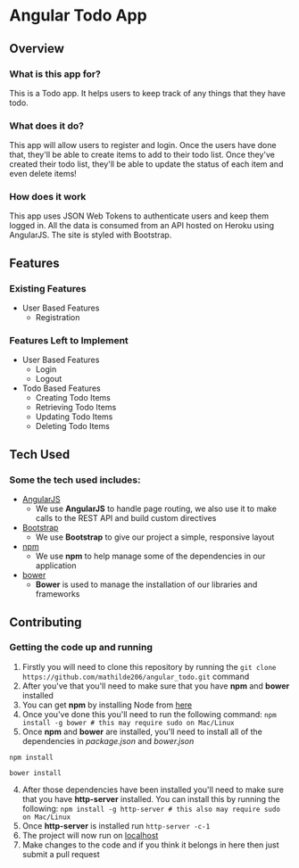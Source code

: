 # Angular Todo App
 
## Overview

### What is this app for?
 
This is a Todo app. It helps users to keep track of any things that they have todo.
 
### What does it do?
 
This app will allow users to register and login. Once the users have done that, they'll be able to create items to add to their todo list. Once they've created their todo list, they'll be able to update the status of each item and even delete items!
 
### How does it work
 
This app uses JSON Web Tokens to authenticate users and keep them logged in. All the data is consumed from an API hosted on Heroku using AngularJS. The site is styled with Bootstrap.
 
## Features

### Existing Features
- User Based Features
    - Registration
 
### Features Left to Implement
- User Based Features
    - Login
    - Logout
- Todo Based Features
    - Creating Todo Items
    - Retrieving Todo Items
    - Updating Todo Items
    - Deleting Todo Items
 
## Tech Used
### Some the tech used includes:
- [AngularJS](https://angularjs.org/)
    - We use **AngularJS** to handle page routing, we also use it to make calls to the REST API and build custom directives
- [Bootstrap](http://getbootstrap.com/)
    - We use **Bootstrap** to give our project a simple, responsive layout
- [npm](https://www.npmjs.com/)
    - We use **npm** to help manage some of the dependencies in our application
- [bower](https://bower.io/)
    - **Bower** is used to manage the installation of our libraries and frameworks
 
## Contributing
### Getting the code up and running
1. Firstly you will need to clone this repository by running the ```git clone https://github.com/mathilde206/angular_todo.git``` command
2. After you've that you'll need to make sure that you have **npm** and **bower** installed
  1. You can get **npm** by installing Node from [here](https://nodejs.org/en/)
  2. Once you've done this you'll need to run the following command:
     `npm install -g bower # this may require sudo on Mac/Linux`
3. Once **npm** and **bower** are installed, you'll need to install all of the dependencies in *package.json* and *bower.json*
  ```
  npm install
 
  bower install
  ```
4. After those dependencies have been installed you'll need to make sure that you have **http-server** installed. You can install this by running the following: ```npm install -g http-server # this also may require sudo on Mac/Linux```
5. Once **http-server** is installed run ```http-server -c-1```
6. The project will now run on [localhost](http://127.0.0.1:8080)
7. Make changes to the code and if you think it belongs in here then just submit a pull request

